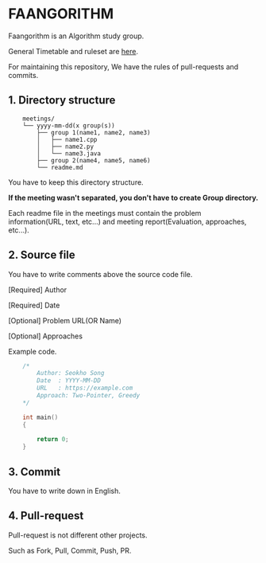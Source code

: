 # FAANGORITHM

Faangorithm is an Algorithm study group.  

General Timetable and ruleset are [here](https://www.notion.so/FAANG-4a74457b08224695828f1daeeeca0b15).

For maintaining this repository, We have the rules of pull-requests and commits.

## 1. Directory structure

``` 
    meetings/
    └── yyyy-mm-dd(x group(s))
        ├── group 1(name1, name2, name3)
        │   ├── name1.cpp
        │   ├── name2.py
        │   └── name3.java
        ├── group 2(name4, name5, name6)
        └── readme.md
``` 
You have to keep this directory structure.

**If the meeting wasn't separated, you don't have to create Group directory.**

Each readme file in the meetings must contain the problem information(URL, text, etc...) and meeting report(Evaluation, approaches, etc...).

## 2. Source file

You have to write comments above the source code file.

\[Required\] Author	

\[Required\] Date

\[Optional\] Problem URL(OR Name)

\[Optional\] Approaches

Example code.

```cpp
    /*
        Author: Seokho Song
        Date  : YYYY-MM-DD
        URL   : https://example.com
        Approach: Two-Pointer, Greedy 
    */

    int main()
    {
            
        return 0;
    }
```

## 3. Commit

You have to write down in English. 

## 4. Pull-request

Pull-request is not different other projects.

Such as Fork, Pull, Commit, Push, PR.
